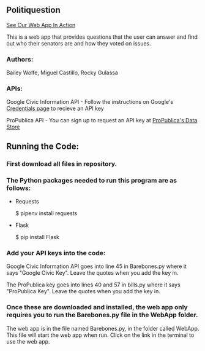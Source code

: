 ## Politiquestion

[See Our Web App In Action](https://www.youtube.com/watch?v=0zmT4aBMpWc)

This is a web app that provides questions that the user can answer and find out who their senators are and how they voted on issues.  

### Authors: 

 Bailey Wolfe, Miguel Castillo, Rocky Gulassa

### APIs: 

  Google Civic Information API - Follow the instructions on Google's [Credentials page](https://console.developers.google.com/apis/credentials) to recieve an API key

  ProPublica API - You can sign up to request an API key at [ProPublica's Data Store](https://www.propublica.org/datastore/api/propublica-congress-api)

## Running the Code:

### First download all files in repository. 

### The Python packages needed to run this program are as follows:

* Requests 

    $ pipenv install requests
* Flask

    $ pip install Flask

### Add your API keys into the code:

Google Civic Information API goes into line 45 in Barebones.py where it says "Google Civic Key". Leave the quotes when you add the key in.

The ProPublica key goes into lines 40 and 57 in bills.py where it says "ProPublica Key". Leave the quotes when you add the key in. 

### Once these are downloaded and installed, the web app only requires you to run the Barebones.py file in the WebApp folder. 

The web app is in the file named Barebones.py, in the folder called WebApp. This file will start the web app when run. Click on the link in the terminal to use the web app.
